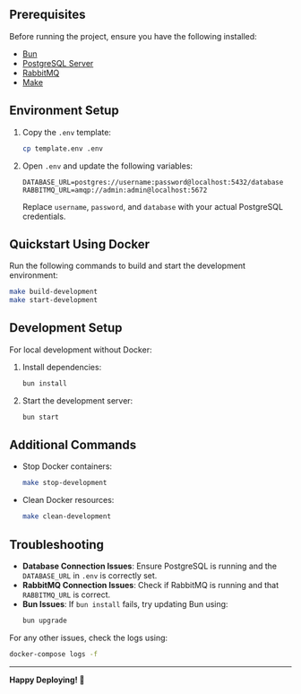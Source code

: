 ## Prerequisites
Before running the project, ensure you have the following installed:

- [Bun](https://bun.sh/)
- [PostgreSQL Server](https://www.postgresql.org/)
- [RabbitMQ](https://www.rabbitmq.com/)
- [Make](https://www.gnu.org/software/make/)

## Environment Setup

1. Copy the `.env` template:
   ```sh
   cp template.env .env
   ```
2. Open `.env` and update the following variables:
   ```env
   DATABASE_URL=postgres://username:password@localhost:5432/database
   RABBITMQ_URL=amqp://admin:admin@localhost:5672
   ```
   Replace `username`, `password`, and `database` with your actual PostgreSQL credentials.

## Quickstart Using Docker

Run the following commands to build and start the development environment:
```sh
make build-development
make start-development
```

## Development Setup

For local development without Docker:

1. Install dependencies:
   ```sh
   bun install
   ```
2. Start the development server:
   ```sh
   bun start
   ```

## Additional Commands

- Stop Docker containers:
  ```sh
  make stop-development
  ```
- Clean Docker resources:
  ```sh
  make clean-development
  ```

## Troubleshooting

- **Database Connection Issues**: Ensure PostgreSQL is running and the `DATABASE_URL` in `.env` is correctly set.
- **RabbitMQ Connection Issues**: Check if RabbitMQ is running and that `RABBITMQ_URL` is correct.
- **Bun Issues**: If `bun install` fails, try updating Bun using:
  ```sh
  bun upgrade
  ```

For any other issues, check the logs using:
```sh
docker-compose logs -f
```

---

**Happy Deploying! 🚀**